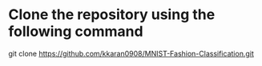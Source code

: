 # Clone the repository using the following command
git clone https://github.com/kkaran0908/MNIST-Fashion-Classification.git
